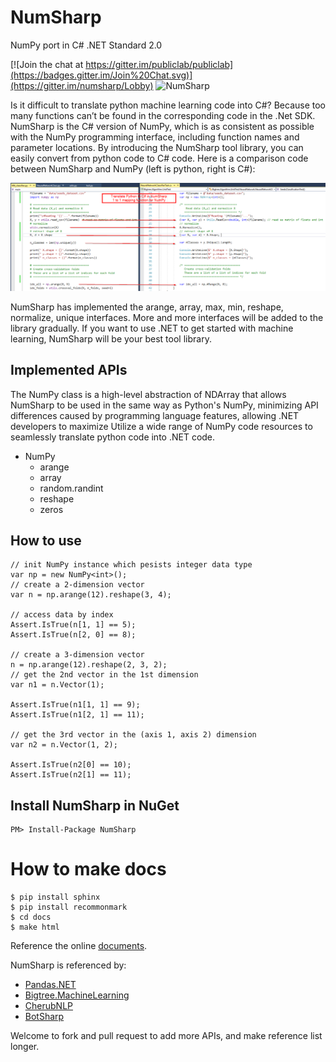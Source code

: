 # NumSharp

NumPy port in C# .NET Standard 2.0

[![Join the chat at https://gitter.im/publiclab/publiclab](https://badges.gitter.im/Join%20Chat.svg)](https://gitter.im/numsharp/Lobby)
![NumSharp](https://ci.appveyor.com/api/projects/status/bmaauxd9rx5lsq9i?svg=true)

Is it difficult to translate python machine learning code into C#? Because too many functions can’t be found in the corresponding code in the .Net SDK. NumSharp is the C# version of NumPy, which is as consistent as possible with the NumPy programming interface, including function names and parameter locations. By introducing the NumSharp tool library, you can easily convert from python code to C# code. Here is a comparison code between NumSharp and NumPy (left is python, right is C#):

![comparision](docs/_static/screenshots/python-csharp-comparision.png)

NumSharp has implemented the arange, array, max, min, reshape, normalize, unique interfaces. More and more interfaces will be added to the library gradually. If you want to use .NET to get started with machine learning, NumSharp will be your best tool library.

## Implemented APIs

The NumPy class is a high-level abstraction of NDArray that allows NumSharp to be used in the same way as Python's NumPy, minimizing API differences caused by programming language features, allowing .NET developers to maximize Utilize a wide range of NumPy code resources to seamlessly translate python code into .NET code.

* NumPy
  * arange
  * array
  * random.randint
  * reshape
  * zeros
  
## How to use
```
// init NumPy instance which pesists integer data type
var np = new NumPy<int>();
// create a 2-dimension vector
var n = np.arange(12).reshape(3, 4);

// access data by index
Assert.IsTrue(n[1, 1] == 5);
Assert.IsTrue(n[2, 0] == 8);

// create a 3-dimension vector
n = np.arange(12).reshape(2, 3, 2);
// get the 2nd vector in the 1st dimension
var n1 = n.Vector(1);

Assert.IsTrue(n1[1, 1] == 9);
Assert.IsTrue(n1[2, 1] == 11);

// get the 3rd vector in the (axis 1, axis 2) dimension
var n2 = n.Vector(1, 2);

Assert.IsTrue(n2[0] == 10);
Assert.IsTrue(n2[1] == 11);
```

## Install NumSharp in NuGet
```
PM> Install-Package NumSharp
```

# How to make docs
```
$ pip install sphinx
$ pip install recommonmark
$ cd docs
$ make html
```
Reference the online [documents](https://numsharp.readthedocs.io).

NumSharp is referenced by:
* [Pandas.NET](https://github.com/Oceania2018/Pandas.NET)
* [Bigtree.MachineLearning](https://github.com/Oceania2018/Bigtree.MachineLearning)
* [CherubNLP](https://github.com/Oceania2018/CherubNLP)
* [BotSharp](https://github.com/dotnetcore/BotSharp)

Welcome to fork and pull request to add more APIs, and make reference list longer.
